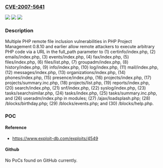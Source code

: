 ### [CVE-2007-5641](https://cve.mitre.org/cgi-bin/cvename.cgi?name=CVE-2007-5641)
![](https://img.shields.io/static/v1?label=Product&message=n%2Fa&color=blue)
![](https://img.shields.io/static/v1?label=Version&message=n%2Fa&color=blue)
![](https://img.shields.io/static/v1?label=Vulnerability&message=n%2Fa&color=brighgreen)

### Description

Multiple PHP remote file inclusion vulnerabilities in PHP Project Management 0.8.10 and earlier allow remote attackers to execute arbitrary PHP code via a URL in the full_path parameter to (1) certinfo/index.php, (2) emails/index.php, (3) events/index.php, (4) fax/index.php, (5) files/index.php, (6) files/list.php, (7) groupadm/index.php, (8) history/index.php, (9) info/index.php, (10) log/index.php, (11) mail/index.php, (12) messages/index.php, (13) organizations/index.php, (14) phones/index.php, (15) presence/index.php, (16) projects/index.php, (17) projects/summary.inc.php, (18) projects/list.php, (19) reports/index.php, (20) search/index.php, (21) snf/index.php, (22) syslog/index.php, (23) tasks/searchsimilar.php, (24) tasks/index.php, (25) tasks/summary.inc.php, and (26) useradm/index.php in modules; (27) /ajax/loadsplash.php; (28) /blocks/birthday.php; (29) /blocks/events.php; and (30) /blocks/help.php.

### POC

#### Reference
- https://www.exploit-db.com/exploits/4549

#### Github
No PoCs found on GitHub currently.

